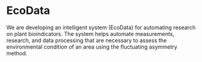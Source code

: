 # EcoData
We are developing an intelligent system (EcoData) for automating research on plant bioindicators. The system helps automate measurements, research, and data processing that are necessary to assess the environmental condition of an area using the fluctuating asymmetry method.

